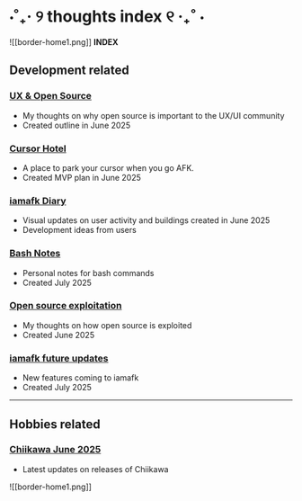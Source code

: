 # ⋅˚₊‧ ୨ thoughts index ୧ ‧₊˚ ⋅

![[border-home1.png]]
**INDEX**

## Development related
### [UX & Open Source](https://digi.dana.nyc/blog/ux-in-open-source)
- My thoughts on why open source is important to the UX/UI community
- Created outline in June 2025

### [Cursor Hotel](https://digi.dana.nyc/blog/cursor-hotel)
- A place to park your cursor when you go AFK.
- Created MVP plan in June 2025

### [iamafk Diary](https://digi.dana.nyc/blog/cursor-diary)
- Visual updates on user activity and buildings created in June 2025
- Development ideas from users

### [Bash Notes](https://digi.dana.nyc/blog/linux-notes)
- Personal notes for bash commands
- Created July 2025

### [Open source exploitation](https://digi.dana.nyc/blog/open-source-exploitation)
- My thoughts on how open source is exploited
- Created June 2025

### [iamafk future updates](https://digi.dana.nyc/blog/iamafk-additions)
- New features coming to iamafk
- Created July 2025
---

## Hobbies related
### [Chiikawa June 2025](chiikawa-june-2025)
- Latest updates on releases of Chiikawa

![[border-home1.png]]